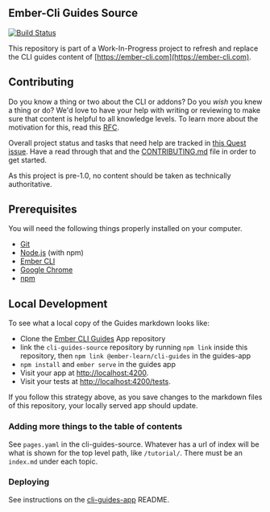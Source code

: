 ## Ember-Cli Guides Source

[![Build Status](https://travis-ci.org/ember-learn/cli-guides-source.svg?branch=master)](https://travis-ci.org/ember-learn/cli-guides-source)

This repository is part of a Work-In-Progress project to refresh and replace the CLI guides content of [https://ember-cli.com](https://ember-cli.com).

## Contributing

Do you know a thing or two about the CLI or addons? Do you _wish_ you knew a thing or do?  We'd love to have your help with writing or reviewing to make sure that content is helpful to all knowledge levels. To learn more about the motivation for this, read this [RFC](https://github.com/jenweber/rfcs-1/blob/cli-guides/active/0000-cli-guides.md).

Overall project status and tasks that need help are tracked in [this Quest issue](https://github.com/ember-learn/cli-guides-source/issues/3). Have a read through that and the [CONTRIBUTING.md](CONTRIBUTING.md) file in order to get started.

As this project is pre-1.0, no content should be taken as technically authoritative.

## Prerequisites

You will need the following things properly installed on your computer.

* [Git](https://git-scm.com/)
* [Node.js](https://nodejs.org/) (with npm)
* [Ember CLI](https://ember-cli.com/)
* [Google Chrome](https://google.com/chrome/)
* [npm](https://docs.npmjs.com/cli/install)

## Local Development

To see what a local copy of the Guides markdown looks like:

* Clone the [Ember CLI Guides](https://github.com/ember-learn/cli-guides-app) App repository
* link the `cli-guides-source` repository by running `npm link` inside this repository, then `npm link @ember-learn/cli-guides` in the guides-app
* `npm install` and `ember serve` in the guides app
* Visit your app at [http://localhost:4200](http://localhost:4200).
* Visit your tests at [http://localhost:4200/tests](http://localhost:4200/tests).

If you follow this strategy above, as you save changes to
the markdown files of this repository, your locally served
app should update.

### Adding more things to the table of contents

See `pages.yaml` in the cli-guides-source. Whatever has a url of index will be what is shown for the top level path, like `/tutorial/`. There must be an `index.md` under each topic.

### Deploying

See instructions on the [cli-guides-app](https://github.com/ember-learn/cli-guides-app) README.
